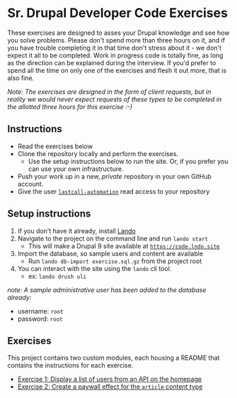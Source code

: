 # Sr. Drupal Developer Code Exercises
These exercises are designed to asses your Drupal knowledge and see how you solve problems. Please don't spend more than three hours on it, and if you have trouble completing it in that time don't stress about it - we don't expect it all to be completed. Work in progress code is totally fine, as long as the direction can be explained during the interview. If you'd prefer to spend all the time on only one of the exercises and flesh it out more, that is also fine.

_Note: The exercises are designed in the form of client requests, but in reality we would never expect requests of these types to be completed in the allotted three hours for this exercise :-)_

## Instructions

- Read the exercises below
- Clone the repository locally and perform the exercises.
  -  Use the setup instructions below to run the site. Or, if you prefer you can use your own infrastructure.
- Push your work up in a new, _private_ repository in your own GitHub account.
- Give the user [`lastcall-automation`](https://github.com/lastcall-automation) read access to your repository

## Setup instructions
1. If you don't have it already, install [Lando](https://lando.dev/)
2. Navigate to the project on the command line and run `lando start`
    - This will make a Drupal 9 site available at [`https://code.lndo.site`](https://code.lndo.site)
3. Import the database, so sample users and content are available
    - Run `lando db-import exercise.sql.gz` from the project root
4. You can interact with the site using the `lando` cli tool.
    - ex: `lando drush uli`

_note: A sample administrative user has been added to the database already:_
- username: `root`
- password: `root`

## Exercises

This project contains two custom modules, each housing a README that contains the instructions for each exercise.

- [Exercise 1: Display a list of users from an API on the homepage](./web/modules/custom/exercise1/README.md)
- [Exercise 2: Create a paywall effect for the `article` content type](./web/modules/custom/exercise2/README.md)
